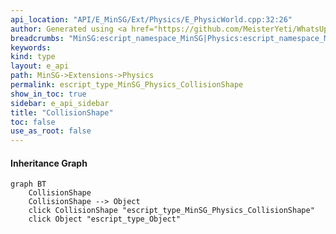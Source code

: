 ```yaml
---
api_location: "API/E_MinSG/Ext/Physics/E_PhysicWorld.cpp:32:26"
author: Generated using <a href="https://github.com/MeisterYeti/WhatsUpDoc">WhatsUpDoc</a>
breadcrumbs: "MinSG:escript_namespace_MinSG|Physics:escript_namespace_MinSG_Physics"
keywords: 
kind: type
layout: e_api
path: MinSG->Extensions->Physics
permalink: escript_type_MinSG_Physics_CollisionShape
show_in_toc: true
sidebar: e_api_sidebar
title: "CollisionShape"
toc: false
use_as_root: false
---
```


#### Inheritance Graph

```mermaid
graph BT
	CollisionShape
	CollisionShape --> Object
	click CollisionShape "escript_type_MinSG_Physics_CollisionShape"
	click Object "escript_type_Object"
```

